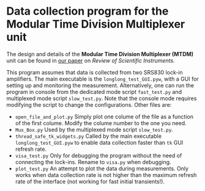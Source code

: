 Data collection program for the **Modular Time Division Multiplexer** unit
=================================
The design and details of the **Modular Time Division Multiplexer (MTDM)** unit can be found in [our paper](http://scitation.aip.org/content/aip/journal/rsi/87/9/10.1063/1.4962702 "MTDM") on *Review of Scientific Instruments*.

This program assumes that data is collected from two SRS830 lock-in amplifiers. The main executable is the `longlong_test_GUI.pyw`, with a GUI for setting up and monitoring the measurement. Alternatively, one can run the program in console from the dedicated mode script `fast_test.py` and multiplexed mode script `slow_test.py`. Note that the console mode requires modifying the script to change the configurations. Other files are:
* `open_file_and_plot.py` Simply plot one colume of the file as a function of the first colume. Modify the colume number to the one you need.
* `Mux_Box.py` Used by the multiplexed mode script `slow_test.py`.
* `thread_safe_tk_widgets.py` Called by the main executable `longlong_test_GUI.pyw` to enable data collection faster than `tk` GUI refresh rate.
* `visa_test.py` Only for debugging the program without the need of connecting the lock-ins. Rename to `visa.py` when debugging.
* `plot_test.py` An attempt to plot the data during measurements. Only works when data collection rate is not higher than the maximum refresh rate of the interface (not working for fast initial transients!).